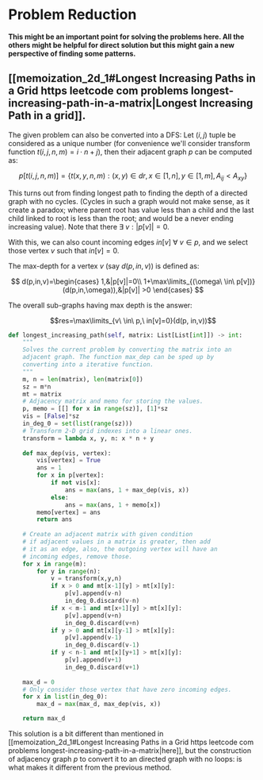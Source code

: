 # Problem Reduction
**This might be an important point for solving the problems here. All the others might be helpful for direct solution but this might gain a new perspective of finding some patterns.**

## [[memoization_2d_1#Longest Increasing Paths in a Grid https leetcode com problems longest-increasing-path-in-a-matrix|Longest Increasing Path in a grid]].

The given problem can also be converted into a DFS:
Let $(i,j)$ tuple be considered as a unique number (for convenience we'll consider transform function $t(i,j,n,m)=i\cdot n+j$), then their adjacent graph $p$ can be computed as:

$$p[t(i,j,n,m)]=\lbrace t(x,y,n,m): (x,y)\in dr, x\in[1,n], y\in[1,m],A_{ij} < A_{xy}\rbrace$$

This turns out from finding longest path to finding the depth of a directed graph with no cycles. (Cycles in such a graph would not make sense, as it create a paradox; where parent root has value less than a child and the last child linked to root is less than the root; and would be a never ending increasing value). Note that there $\exists\ v: |p[v]|=0$. 

With this, we can also count incoming edges $in[v]\ \forall\ v\in p$, and we select those vertex $v$ such that $in[v]=0$.

The max-depth for a vertex $v$ (say $d(p,in,v)$) is defined as:

$$
d(p,in,v)=\begin{cases}
1,&|p[v]|=0\\
1+\max\limits_{(\omega\ \in\ p[v])}(d(p,in,\omega)),&|p[v]| >0
\end{cases}
$$

The overall sub-graphs having max depth is the answer:

$$res=\max\limits_{v\ \in\ p,\ in[v]=0}(d(p, in,v))$$
```python
def longest_increasing_path(self, matrix: List[List[int]]) -> int:
	"""
	Solves the current problem by converting the matrix into an
	adjacent graph. The function max_dep can be sped up by
	converting into a iterative function.
	"""
	m, n = len(matrix), len(matrix[0])
	sz = m*n
	mt = matrix
	# Adjacency matrix and memo for storing the values.
	p, memo = [[] for x in range(sz)], [1]*sz
	vis = [False]*sz
	in_deg_0 = set(list(range(sz)))
	# Transform 2-D grid indexes into a linear ones.
	transform = lambda x, y, n: x * n + y
	
	def max_dep(vis, vertex):
		vis[vertex] = True
		ans = 1
		for x in p[vertex]:
			if not vis[x]:
				ans = max(ans, 1 + max_dep(vis, x))
			else:
				ans = max(ans, 1 + memo[x])
		memo[vertex] = ans 
		return ans
		
	# Create an adjacent matrix with given condition
	# if adjacent values in a matrix is greater, then add
	# it as an edge, also, the outgoing vertex will have an
	# incoming edges, remove those.	
	for x in range(m):
		for y in range(n):
			v = transform(x,y,n)
			if x > 0 and mt[x-1][y] > mt[x][y]:
				p[v].append(v-n)
				in_deg_0.discard(v-n)
			if x < m-1 and mt[x+1][y] > mt[x][y]:
				p[v].append(v+n)
				in_deg_0.discard(v+n)
			if y > 0 and mt[x][y-1] > mt[x][y]:
				p[v].append(v-1)
				in_deg_0.discard(v-1)
			if y < n-1 and mt[x][y+1] > mt[x][y]:
				p[v].append(v+1)
				in_deg_0.discard(v+1)
		
	max_d = 0
	# Only consider those vertex that have zero incoming edges.
	for x in list(in_deg_0):
		max_d = max(max_d, max_dep(vis, x))

	return max_d
```

This solution is a bit different than mentioned in [[memoization_2d_1#Longest Increasing Paths in a Grid https leetcode com problems longest-increasing-path-in-a-matrix|here]], but the construction of adjacency graph $p$ to convert it to an directed graph with no loops: is what makes it different from the previous method.